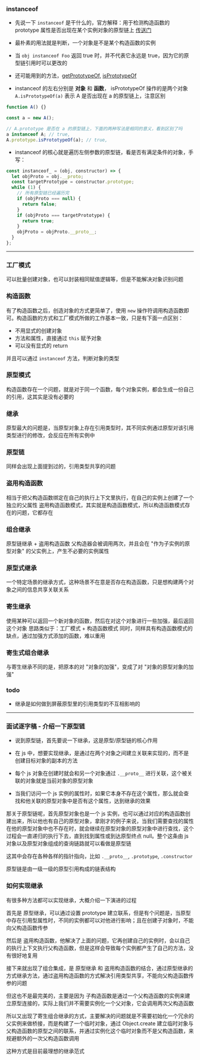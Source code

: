 ### instanceof

- 先说一下 `instanceof` 是干什么的，官方解释：用于检测构造函数的 prototype 属性是否出现在某个实例对象的原型链上 [传送门](https://developer.mozilla.org/zh-CN/docs/Web/JavaScript/Reference/Operators/instanceof)

- 最朴素的用法就是判断，一个对象是不是某个构造函数的实例

- 当 `obj instanceof Foo` 返回 true 时，并不代表它永远是 true，因为它的原型链引用时可以更改的

- 还可能用到的方法，[getPrototypeOf](https://developer.mozilla.org/zh-CN/docs/Web/JavaScript/Reference/Global_Objects/Object/GetPrototypeOf), [isPrototypeOf](https://developer.mozilla.org/zh-CN/docs/Web/JavaScript/Reference/Global_Objects/Object/isPrototypeOf)

- instanceof 的左右分别是 **对象** 和 **函数**， isPrototypeOf 操作的是两个对象 `A.isPrototypeOf(a)` 表示 A 是否出现在 a 的原型链上，注意区别

```js
function A() {}

const a = new A();

// A.prototype 是否在 a 的原型链上，下面的两种写法是相同的意义，看到区别了吗
a instanceof A; // true,
A.prototype.isPrototypeOf(a); // true,
```

- instanceof 的核心就是遍历左侧参数的原型链，看是否有满足条件的对象，手写：

```js
const instanceof_ = (obj, constructor) => {
  let objProto = obj.__proto;
  const targetPrototype = constructor.prototype;
  while (1) {
    // 所有原型链已经遍历完
    if (objProto === null) {
      return false;
    }
    if (objProto === targetPrototype) {
      return true;
    }
    objProto = objProto.__proto__;
  }
};
```

---

### 工厂模式

可以批量创建对象，也可以封装相同赋值逻辑等，但是不能解决对象识别问题

### 构造函数

有了构造函数之后，创造对象的方式更简单了，使用 `new` 操作符调用构造函数即可。构造函数的方式和工厂模式所做的工作基本一致，只是有下面一点区别：

- 不用显式的创建对象
- 方法和属性，直接通过 `this` 赋予对象
- 可以没有显式的 return

并且可以通过 `instanceof` 方法，判断对象的类型

### 原型模式

构造函数存在一个问题，就是对于同一个函数，每个对象实例，都会生成一份自己的引用，这其实是没有必要的

### 继承

原型最大的问题是，当原型对象上存在引用类型时，其不同实例通过原型对该引用类型进行的修改，会反应在所有实例中

### 原型链

同样会出现上面提到过的，引用类型共享的问题

### 盗用构造函数

相当于把父构造函数绑定在自己的执行上下文里执行，在自己的实例上创建了一个独立的父属性
盗用构造函数模式，其实就是构造函数模式，所以构造函数模式存在的问题，它都存在

### 组合继承

原型链继承 + 盗用构造函数
父构造器会被调用两次，并且会在 "作为子实例的原型对象" 的父实例上，产生不必要的实例属性

### 原型式继承

一个特定场景的继承方式，这种场景不在意是否存在构造函数，只是想构建两个对象之间的信息共享关联关系

### 寄生继承

使用某种可以返回一个新对象的函数，然后在对这个对象进行一些加强，最后返回这个对象
思路类似于：工厂模式 + 构造函数模式
同时，同样具有构造函数模式的缺点，通过加强方式添加的函数，难以重用

### 寄生式组合继承

与寄生继承不同的是，把原本的对 "对象的加强"，变成了对 "对象的原型对象的加强"

### todo

- 继承是如何做到屏蔽原型里的引用类型的不互相影响的

---

### 面试逐字稿 - 介绍一下原型链

- 说到原型链，首先要说一下继承，这是原型/原型链的核心作用

- 在 js 中，想要实现继承，是通过在两个对象之间建立关联来实现的，而不是创建目标对象的副本的方法

- 每个 js 对象在创建时就会和另一个对象通过 `.__proto__` 进行关联，这个被关联的对象就是当前对象的原型对象

- 当我们访问一个 js 实例的属性时，如果它本身不存在这个属性，那么就会查找和他关联的原型对象中是否有这个属性，达到继承的效果

那关于原型链呢，首先原型对象也是一个 js 实例，也可以通过对应的构造函数创建出来，所以他也有自己的原型对象，拿刚才的例子来说，当我们需要查找的属性在他的原型对象中也不存在时，就会继续在原型对象的原型对象中进行查找，这个过程会一直递归的执行下去，直到找到属性或到达原型终点 null。整个这条由 js 对象以及原型对象组成的查询链路就可以看做是原型链

这其中会存在各种各样的指针指向，比如 `.__proto__`, `.prototype`, `.constructor`

原型链是由一级一级的原型引用构成的链表结构

### 如何实现继承

有很多种方法都可以实现继承，大概介绍一下演进的过程

首先是 原型继承，可以通过设置 prototype 建立联系，但是有个问题是，当原型中存在引用型属性时，不同的实例都可以对他进行影响；且在创建子对象时，不能向父构造函数传参

然后是 盗用构造函数，他解决了上面的问题，它再创建自己的实例时，会以自己的执行上下文执行父构造函数，但是这样会导致每个实例都产生了自己的方法，没有很好地复用

接下来就出现了组合集成，是 原型继承 和 盗用构造函数的结合，通过原型继承的方式继承方法，通过盗用构造函数的方式解决引用类型共享，不能向父构造函数传参的问题

但这也不是最完美的，主要是因为 子构造函数是通过一个父构造函数的实例来建立原型连接的，实际上我们并不需要实例化一个父对象，它会调用两次父构造函数

所以又出现了寄生组合继承的方式，主要解决的问题就是不需要初始化一个冗余的父实例来做桥接，而是构建了一个临时对象，通过 Object.create 建立临时对象与父构造函数的原型之间的联系，并通过实例化这个临时对象而不是父构造函数，来规避额外的一次父构造函数调用

这种方式是目前最理想的继承范式
